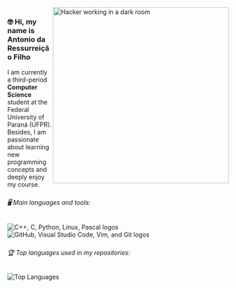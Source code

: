 <img src="https://raw.githubusercontent.com/Rubiks05/Rubiks05/main/dark_room.png" alt="Hacker working in a dark room" width="400px" align="right">

<h3 align="left">🤓 Hi, my name is Antonio da Ressurreição Filho </h3>

I am currently a third-period **Computer Science** student at the Federal University of Paraná (UFPR).
Besides, I am passionate about learning new programming concepts and deeply enjoy my course.

###


<h6 align="left">🖥 Main languages ​​and tools: </h6>

<div align="left">
  <img src="https://skillicons.dev/icons?i=cpp,c,python,linux,pascal&theme=dark&perline=5" alt="C++, C, Python, Linux, Pascal logos" />
  <br />
  <img src="https://skillicons.dev/icons?i=github,vscode,vim,git&theme=dark&perline=4" alt="GitHub, Visual Studio Code, Vim, and Git logos" />
</div>

###

<h6 align="left">🏆 Top languages used in my repositories: </h6>

![Top Languages](https://github-readme-stats.vercel.app/api/top-langs/?username=Rubiks05&layout=compact&theme=dark&v=1)





